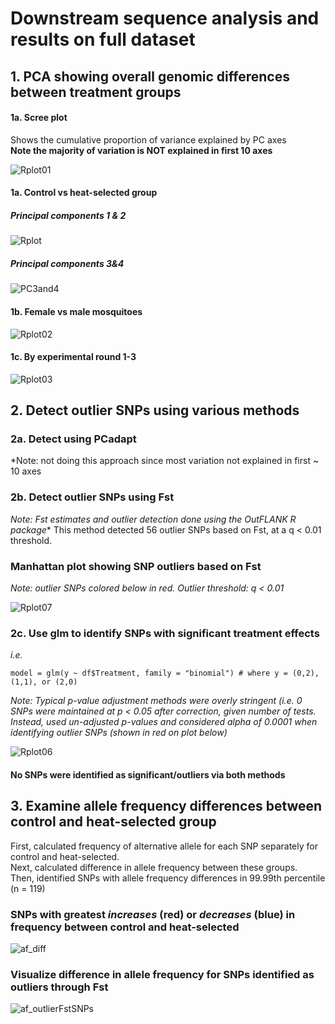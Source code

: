 # Downstream sequence analysis and results on full dataset

## 1. PCA showing overall genomic differences between treatment groups

#### 1a. Scree plot 
Shows the cumulative proportion of variance explained by PC axes   
**Note the majority of variation is NOT explained in first 10 axes**

![Rplot01](https://github.com/lcouper/MosquitoThermalSelection/assets/10873177/1b7bca27-35ab-4e21-9b55-7da657531834)

#### 1a. Control vs heat-selected group
##### Principal components 1 & 2
![Rplot](https://github.com/lcouper/MosquitoThermalSelection/assets/10873177/43c324de-412e-48a6-9365-4482694b3d96)

##### Principal components 3&4
![PC3and4](https://github.com/lcouper/MosquitoThermalSelection/assets/10873177/f60182b2-0530-496e-90fc-2ee3cb6a2d89)

#### 1b. Female vs male mosquitoes
![Rplot02](https://github.com/lcouper/MosquitoThermalSelection/assets/10873177/a23e1fdc-d3b3-4930-8f3e-6b4100d71c52)

#### 1c. By experimental round 1-3
![Rplot03](https://github.com/lcouper/MosquitoThermalSelection/assets/10873177/00fc1b11-f8ae-4001-8cef-564fa6aace2c)

## 2. Detect outlier SNPs using various methods

### 2a. Detect using PCadapt
*Note: not doing this approach since most variation not explained in first ~ 10 axes

### 2b. Detect outlier SNPs using Fst
*Note: Fst estimates and outlier detection done using the OutFLANK R package**
This method detected 56 outlier SNPs based on Fst, at a q < 0.01 threshold.

### Manhattan plot showing SNP outliers based on Fst 
*Note: outlier SNPs colored below in red. Outlier threshold: q < 0.01*

![Rplot07](https://github.com/lcouper/MosquitoThermalSelection/assets/10873177/7b5b6b0c-96c5-4e83-a052-e94d6a39f8ee)


### 2c. Use glm to identify SNPs with significant treatment effects
*i.e.* 
```
model = glm(y ~ df$Treatment, family = "binomial") # where y = (0,2), (1,1), or (2,0)
```
*Note: Typical p-value adjustment methods were overly stringent (i.e. 0 SNPs were maintained at p < 0.05 after correction, given number of tests. Instead, used un-adjusted p-values and considered alpha of 0.0001 when identifying outlier SNPs (shown in red on plot below)*

![Rplot06](https://github.com/lcouper/MosquitoThermalSelection/assets/10873177/79fc35eb-0c04-4693-9dfc-e9431adf0c07)


#### No SNPs were identified as significant/outliers via both methods

## 3. Examine allele frequency differences between control and heat-selected group
First, calculated frequency of alternative allele for each SNP separately for control and heat-selected.  
Next, calculated difference in allele frequency between these groups.   
Then, identified SNPs with allele frequency differences in 99.99th percentile (n = 119)

### SNPs with greatest *increases* (red) or *decreases* (blue) in frequency between control and heat-selected
![af_diff](https://github.com/lcouper/MosquitoThermalSelection/assets/10873177/f3bb94ca-29a6-4f30-955e-728b61d07837)

### Visualize difference in allele frequency for SNPs identified as outliers through Fst 
![af_outlierFstSNPs](https://github.com/lcouper/MosquitoThermalSelection/assets/10873177/5577dd82-41d4-4326-9fb6-6e35b560d4cd)


